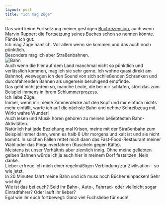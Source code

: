 ```yaml
---
layout: post
title: "Ich mag Züge"
---
```


Das wird keine Fortsetzung meiner gestrigen [Buchrezension](http://fuchsgehtum.de/fuchslekt%C3%BCre-ich-mag-regen/), auch wenn Marvin Ruppert die Fortsetzung seines Buches schon so nennen könnte. Fände ich gut.  
Ich mag Züge nämlich. Vor allem wenn sie kommen und das auch noch pünktlich.  
Besonders mag ich aber Straßenbahnen.  
![Bahn](http://farm4.staticflickr.com/3691/12502976925_4a27518ac2_c.jpg)  
Auch wenn die hier auf dem Land manchmal nicht so pünktlich und verlässlich kommen, mag ich sie sehr gerne. Ich wohne quasi direkt am Bahnhof, weswegen ich den Sound von sich schließenden Schranken und durchfahrenden Bahnen als ungemein beruhigend empfinde.  
Das geht nicht jedem so, manche Leute, die bei mir schlafen, stört das zum Beispiel immens in ihrem Schlummerprozess.  
Ich liebe Züge.  
Immer, wenn mir meine Zimmerdecke auf den Kopf und mir einfach nichts mehr einfällt, warte ich auf die nächste Bahn und nehme Schreibzeug mit.  
Wirkt wahre Wunder!  
Auch lesen und Musik hören gehören zu meinen beliebtesten Bahn-Aktivitäten.  
Natürlich hat jede Beziehung mal Krisen, meine mit der Straßenbahn zum Beispiel immer dann, wenn es halb 6 Uhr morgens und kalt ist und sie nicht kommt. In solchen Fällen rettet mich dann das Fast-Food-Restaurant meiner Wahl oder das Pinguinverfahren (Kuscheln gegen Kälte).  
Meistens ist unser Verhältnis aber ziemlich innig. Ohne meine geliebten gelben Bahnen würde ich ja auch hier in meinem Dorf festsitzen. Nein danke.  
Lieber erfreue ich mich einer regelmäßigen Verbindung zur Zivilisation - so wie jetzt.  
In 20 Minuten fährt meine Bahn und ich muss noch Bücher einpacken! Sehr wichtig!  
Wie ist das bei euch? Seid ihr Bahn-, Auto-, Fahrrad- oder vielleicht sogar Einradfahrer? Oder lauft ihr lieber?  
Egal wie ihr euch fortbewegt: Ganz viel Fuchsliebe für euch!